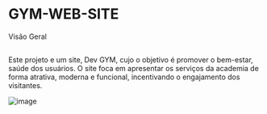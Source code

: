 # GYM-WEB-SITE

Visão Geral 
##
Este projeto e um site, Dev GYM, cujo o objetivo é promover o bem-estar, saúde dos usuários. O site foca em apresentar os serviços da academia de forma atrativa, moderna e funcional, incentivando o engajamento dos visitantes. 

![image](https://github.com/user-attachments/assets/fef629bb-27c2-49e2-a404-ebaf4f69d14f)
